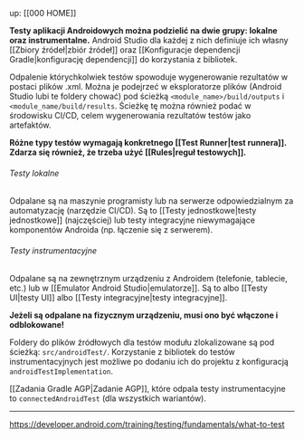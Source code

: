 up: [[000 HOME]]

**Testy aplikacji Androidowych można podzielić na dwie grupy: lokalne oraz instrumentalne.** Android Studio dla każdej z nich definiuje ich własny [[Zbiory źródeł|zbiór źródeł]] oraz [[Konfiguracje dependencji Gradle|konfigurację dependencji]] do korzystania z bibliotek.

Odpalenie którychkolwiek testów spowoduje wygenerowanie rezultatów w postaci plików .xml. Można je podejrzeć w eksploratorze plików (Android Studio lubi te foldery chować) pod ścieżką `<module_name>/build/outputs` i `<module_name/build/results`. Ścieżkę tę można również podać w środowisku CI/CD, celem wygenerowania rezultatów testów jako artefaktów.

**Różne typy testów wymagają konkretnego [[Test Runner|test runnera]].**
**Zdarza się również, że trzeba użyć [[Rules|reguł testowych]].**

###### Testy lokalne

Odpalane są na maszynie programisty lub na serwerze odpowiedzialnym za automatyzację (narzędzie CI/CD). Są to [[Testy jednostkowe|testy jednostkowe]] (najczęściej) lub testy integracyjne niewymagające komponentów Androida (np. łączenie się z serwerem).


###### Testy instrumentacyjne  

Odpalane są na zewnętrznym urządzeniu z Androidem (telefonie, tablecie, etc.) lub w [[Emulator Android Studio|emulatorze]]. Są to albo [[Testy UI|testy UI]] albo [[Testy integracyjne|testy integracyjne]].

**Jeżeli są odpalane na fizycznym urządzeniu, musi ono być włączone i odblokowane!**

Foldery do plików źródłowych dla testów modułu zlokalizowane są pod ścieżką: `src/androidTest/`.
Korzystanie z bibliotek do testów instrumentacyjnych jest możliwe po dodaniu ich do projektu z konfiguracją `androidTestImplementation`.

[[Zadania Gradle AGP|Zadanie AGP]], które odpala testy instrumentacyjne to `connectedAndroidTest` (dla wszystkich wariantów).

---
https://developer.android.com/training/testing/fundamentals/what-to-test
